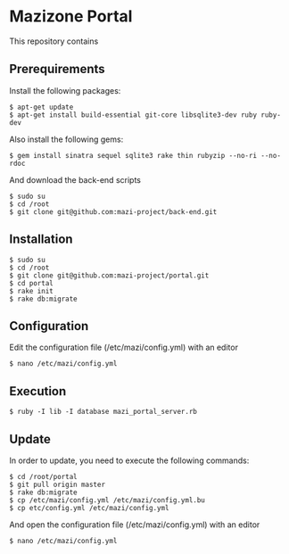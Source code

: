 Mazizone Portal
=================

This repository contains 

Prerequirements
---------------

Install the following packages:

    $ apt-get update
    $ apt-get install build-essential git-core libsqlite3-dev ruby ruby-dev

Also install the following gems:

    $ gem install sinatra sequel sqlite3 rake thin rubyzip --no-ri --no-rdoc

And download the back-end scripts

    $ sudo su
    $ cd /root
    $ git clone git@github.com:mazi-project/back-end.git

Installation
------------

    $ sudo su
    $ cd /root
    $ git clone git@github.com:mazi-project/portal.git
    $ cd portal
    $ rake init
    $ rake db:migrate

Configuration
-------------

Edit the configuration file (/etc/mazi/config.yml) with an editor

    $ nano /etc/mazi/config.yml

Execution
---------

    $ ruby -I lib -I database mazi_portal_server.rb

Update
-------

In order to update, you need to execute the following commands:

    $ cd /root/portal
    $ git pull origin master
    $ rake db:migrate
    $ cp /etc/mazi/config.yml /etc/mazi/config.yml.bu
    $ cp etc/config.yml /etc/mazi/config.yml

And open the configuration file (/etc/mazi/config.yml) with an editor

    $ nano /etc/mazi/config.yml
